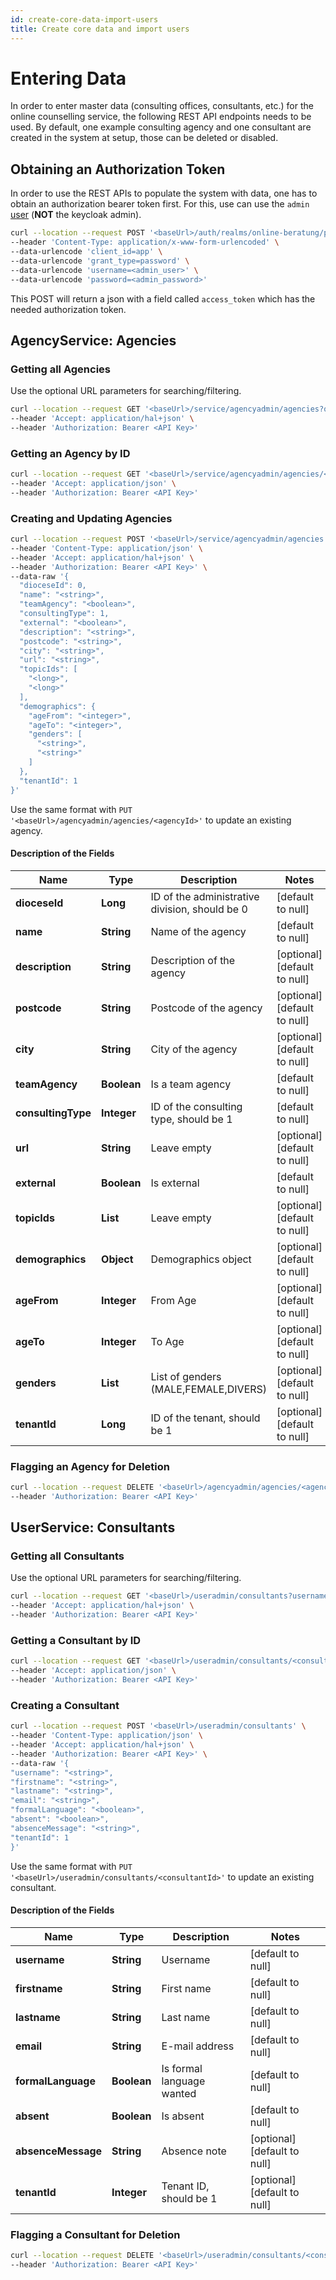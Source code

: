 ```yaml
---
id: create-core-data-import-users
title: Create core data and import users
---
```


# Entering Data
In order to enter master data (consulting offices, consultants, etc.) for the online counselling
service, the following REST API endpoints needs to be used.
By default, one example consulting agency and one consultant are created in the system at
setup, those can be deleted or disabled.

## Obtaining an Authorization Token
In order to use the REST APIs to populate the system with data, one has to obtain an authorization
bearer token first.
For this, use can use the `admin` <u>user</u> (**NOT** the keycloak admin).

```bash
curl --location --request POST '<baseUrl>/auth/realms/online-beratung/protocol/openid-connect/token' \
--header 'Content-Type: application/x-www-form-urlencoded' \
--data-urlencode 'client_id=app' \
--data-urlencode 'grant_type=password' \
--data-urlencode 'username=<admin_user>' \
--data-urlencode 'password=<admin_password>'
```

This POST will return a json with a field called `access_token` which has the needed authorization
token.

## AgencyService: Agencies

### Getting all Agencies

Use the optional URL parameters for searching/filtering.

```bash
curl --location --request GET '<baseUrl>/service/agencyadmin/agencies?q=<string>&page=<integer>&perPage=<integer>&field=<string>&order=<string>' \
--header 'Accept: application/hal+json' \
--header 'Authorization: Bearer <API Key>'
```

### Getting an Agency by ID

```bash
curl --location --request GET '<baseUrl>/service/agencyadmin/agencies/<agencyId>' \
--header 'Accept: application/json' \
--header 'Authorization: Bearer <API Key>'
```

### Creating and Updating Agencies

```bash
curl --location --request POST '<baseUrl>/service/agencyadmin/agencies' \
--header 'Content-Type: application/json' \
--header 'Accept: application/hal+json' \
--header 'Authorization: Bearer <API Key>' \
--data-raw '{
  "dioceseId": 0,
  "name": "<string>",
  "teamAgency": "<boolean>",
  "consultingType": 1,
  "external": "<boolean>",
  "description": "<string>",
  "postcode": "<string>",
  "city": "<string>",
  "url": "<string>",
  "topicIds": [
    "<long>",
    "<long>"
  ],
  "demographics": {
    "ageFrom": "<integer>",
    "ageTo": "<integer>",
    "genders": [
      "<string>",
      "<string>"
    ]
  },
  "tenantId": 1
}'
```

Use the same format with `PUT '<baseUrl>/agencyadmin/agencies/<agencyId>'` to update an existing agency.

#### Description of the Fields

| Name               | Type        | Description                                    | Notes                        |
|--------------------|-------------|------------------------------------------------|------------------------------|
| **dioceseId**      | **Long**    | ID of the administrative division, should be 0 | [default to null]            |
| **name**           | **String**  | Name of the agency                             | [default to null]            |
| **description**    | **String**  | Description of the agency                      | [optional] [default to null] |
| **postcode**       | **String**  | Postcode of the agency                         | [optional] [default to null] |
| **city**           | **String**  | City of the agency                             | [optional] [default to null] |
| **teamAgency**     | **Boolean** | Is a team agency                               | [default to null]            |
| **consultingType** | **Integer** | ID of the consulting type, should be 1         | [default to null]            |
| **url**            | **String**  | Leave empty                                    | [optional] [default to null] |
| **external**       | **Boolean** | Is external                                    | [default to null]            |
| **topicIds**       | **List**    | Leave empty                                    | [optional] [default to null] |
| **demographics**   | **Object**  | Demographics object                            | [optional] [default to null] |
| **ageFrom**        | **Integer** | From Age                                       | [optional] [default to null] |
| **ageTo**          | **Integer** | To Age                                         | [optional] [default to null] |
| **genders**        | **List**    | List of genders (MALE,FEMALE,DIVERS)           | [optional] [default to null] |
| **tenantId**       | **Long**    | ID of the tenant, should be 1                  | [optional] [default to null] |

### Flagging an Agency for Deletion

```bash
curl --location --request DELETE '<baseUrl>/agencyadmin/agencies/<agencyId>' \
--header 'Authorization: Bearer <API Key>'
```

## UserService: Consultants

### Getting all Consultants

Use the optional URL parameters for searching/filtering.

```bash
curl --location --request GET '<baseUrl>/useradmin/consultants?username=<string>&lastname=<string>&email=<string>&agencyId=<long>&absent=<boolean>&page=<integer>&perPage=<integer>&field=<string>&order=<string>' \
--header 'Accept: application/hal+json' \
--header 'Authorization: Bearer <API Key>'
```

### Getting a Consultant by ID

```bash
curl --location --request GET '<baseUrl>/useradmin/consultants/<consultantId>' \
--header 'Accept: application/json' \
--header 'Authorization: Bearer <API Key>'
```

### Creating a Consultant
```bash
curl --location --request POST '<baseUrl>/useradmin/consultants' \
--header 'Content-Type: application/json' \
--header 'Accept: application/hal+json' \
--header 'Authorization: Bearer <API Key>' \
--data-raw '{
"username": "<string>",
"firstname": "<string>",
"lastname": "<string>",
"email": "<string>",
"formalLanguage": "<boolean>",
"absent": "<boolean>",
"absenceMessage": "<string>",
"tenantId": 1
}'
```

Use the same format with `PUT '<baseUrl>/useradmin/consultants/<consultantId>'` to update an existing consultant.

#### Description of the Fields

| Name               | Type        | Description               | Notes                        |
|--------------------|-------------|---------------------------|------------------------------|
| **username**       | **String**  | Username                  | [default to null]            |
| **firstname**      | **String**  | First name                | [default to null]            |
| **lastname**       | **String**  | Last name                 | [default to null]            |
| **email**          | **String**  | E-mail address            | [default to null]            |
| **formalLanguage** | **Boolean** | Is formal language wanted | [default to null]            |
| **absent**         | **Boolean** | Is absent                 | [default to null]            |
| **absenceMessage** | **String**  | Absence note              | [optional] [default to null] |
| **tenantId**       | **Integer** | Tenant ID, should be 1    | [optional] [default to null] |

### Flagging a Consultant for Deletion

```bash
curl --location --request DELETE '<baseUrl>/useradmin/consultants/<consultantId>' \
--header 'Authorization: Bearer <API Key>'
```